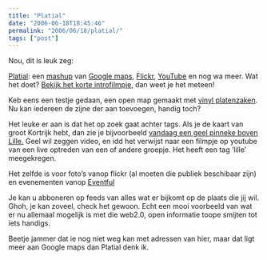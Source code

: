 ```yaml
---
title: "Platial"
date: "2006-06-18T18:45:46"
permalink: "2006/06/18/platial/"
tags: ["post"]
---
```

Nou, dit is leuk zeg:

[Platial](http://platial.com/splash "http://platial.com/splash"): een [mashup](http://www.programmableweb.com/faq#Q1 "http://www.programmableweb.com/faq#Q1") van [Google maps](http://maps.google.com/ "http://maps.google.com/"), [Flickr](http://www.flickr.com/ "http://www.flickr.com/"), [YouTube](http://www.youtube.com/ "http://www.youtube.com/") en nog wa meer. Wat het doet? [Bekijk het korte introfilmpje](http://www.youtube.com/watch?v=B1sGwWx4KhY "http://www.youtube.com/watch?v=B1sGwWx4KhY"), dan weet je het meteen!

Keb eens een testje gedaan, een open map gemaakt met [vinyl platenzaken](http://platial.com/simonv/map/6912?title=Vinyl_platenzaken "http://platial.com/simonv/map/6912?title=Vinyl_platenzaken"). Nu kan iedereen de zijne der aan toevoegen, handig toch?

Het leuke er aan is dat het op zoek gaat achter tags. Als je de kaart van groot Kortrijk hebt, dan zie je bijvoorbeeld [vandaag een geel pinneke boven Lille.](http://platial.com/today?location=Kortrijk "http://platial.com/today?location=Kortrijk") Geel wil zeggen video, en idd het verwijst naar een filmpje op youtube van een live optreden van een of andere groepje. Het heeft een tag ‘lille’ meegekregen.

Het zelfde is voor foto’s vanop flickr (al moeten die publiek beschibaar zijn) en evenementen vanop [Eventful](http://eventful.com/ "http://eventful.com/")

Je kan u abboneren op feeds van alles wat er bijkomt op de plaats die jij wil. Ghoh, je kan zoveel, check het gewoon. Echt een mooi voorbeeld van wat er nu allemaal mogelijk is met die web2.0, open informatie toope smijten tot iets handigs.

Beetje jammer dat ie nog niet weg kan met adressen van hier, maar dat ligt meer aan Google maps dan Platial denk ik.
